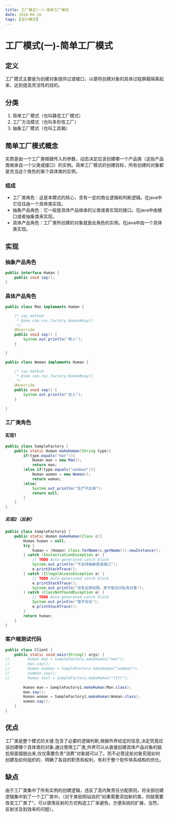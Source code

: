 ```yaml
---
title: 工厂模式(一)-简单工厂模式
date: 2018-04-16
tags: [设计模式]
---
```

# 工厂模式(一)-简单工厂模式

## 定义

工厂模式主要是为创建对象提供过渡接口，以便将创建对象的具体过程屏蔽隔离起来，达到提高灵活性的目的。

## 分类
1. 简单工厂模式（也叫静态工厂模式）
2. 工厂方法模式（也叫多形性工厂）
3. 抽象工厂模式（也叫工具箱）

<!-- more -->

## 简单工厂模式概念
实质是由一个工厂类根据传入的参数，动态决定应该创建哪一个产品类（这些产品类继承自一个父类或接口）的实例。简单工厂模式的创建目标，所有创建的对象都是充当这个角色的某个具体类的实例。

### 组成
- 工厂类角色：这是本模式的核心，含有一定的商业逻辑和判断逻辑。在java中它往往由一个具体类实现。
- 抽象产品角色：它一般是具体产品继承的父类或者实现的接口。在java中由接口或者抽象类来实现。
- 具体产品角色：工厂类所创建的对象就是此角色的实例。在java中由一个具体类实现。


## 实现

### 抽象产品角色
    
```java
public interface Human {  
    public void say();
}
```

### 具体产品角色

```java
public class Man implements Human {

    /* say method
     * @see com.roc.factory.Human#say()
     */
    @Override
    public void say() {
        System.out.println("男人");
    }

}
```			

```java
public class Woman implements Human {

    /* say method
     * @see com.roc.factory.Human#say()
     */
    @Override
    public void say() {
        System.out.println("女人");
    }

}
```

### 	工厂类角色

#### 实现1

```java
public class SampleFactory {
    public static Human makeHuman(String type){
        if(type.equals("man")){
            Human man = new Man();
            return man;
        }else if(type.equals("womman")){
            Human woman = new Woman();
            return woman;
        }else{
            System.out.println("生产不出来");
            return null;
        }            
    }
}
```

##### 实现2（反射）

```java
public class SampleFactory1 {
    public static Human makeHuman(Class c){
        Human human = null;
        try {
            human = (Human) Class.forName(c.getName()).newInstance();
        } catch (InstantiationException e) {
            // TODO Auto-generated catch block
            System.out.println("不支持抽象类或接口");
            e.printStackTrace();
        } catch (IllegalAccessException e) {
            // TODO Auto-generated catch block
            e.printStackTrace();
            System.out.println("没有足够权限，即不能访问私有对象");
        } catch (ClassNotFoundException e) {
            // TODO Auto-generated catch block
            System.out.println("类不存在");
            e.printStackTrace();
        }    
        return human;
    }
}
```

### 客户端测试代码

```java
public class Client {
    public static void main(String[] args) {
//        Human man = SampleFactory.makeHuman("man");
//        man.say();
//        Human womman = SampleFactory.makeHuman("womman");
//        womman.say();
//        Human test = SampleFactory.makeHuman("tttt");
        
        Human man = SampleFactory1.makeHuman(Man.class);
        man.say();
        Human woman = SampleFactory1.makeHuman(Woman.class);
        woman.say();
    }
}
```

## 优点

工厂类是整个模式的关键.包含了必要的逻辑判断,根据外界给定的信息,决定究竟应该创建哪个具体类的对象.通过使用工厂类,外界可以从直接创建具体产品对象的尴尬局面摆脱出来,仅仅需要负责“消费”对象就可以了。而不必管这些对象究竟如何创建及如何组织的．明确了各自的职责和权利，有利于整个软件体系结构的优化。

## 缺点

由于工厂类集中了所有实例的创建逻辑，违反了高内聚责任分配原则，将全部创建逻辑集中到了一个工厂类中。（对于某些网站说的“如果需要添加新的类，则就需要改变工厂类了”，可以使用反射的方式构造工厂来避免，方便系统的扩展，当然，反射涉及到效率的问题）。






